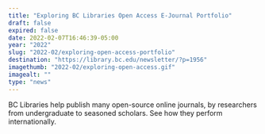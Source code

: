```yaml
---
title: "Exploring BC Libraries Open Access E-Journal Portfolio"
draft: false
expired: false
date: 2022-02-07T16:46:39-05:00
year: "2022"
slug: "2022-02/exploring-open-access-portfolio"
destination: "https://library.bc.edu/newsletter/?p=1956"
imagethumb: "2022-02/exploring-open-access.gif"
imagealt: ""
type: "news"
---
```


BC Libraries help publish many open-source online journals, by researchers from undergraduate to seasoned scholars. See how they perform internationally.
